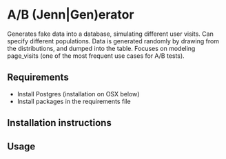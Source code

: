 # A/B (Jenn|Gen)erator

Generates fake data into a database, simulating different user visits. Can specify different populations. Data is generated randomly by drawing from the distributions, and dumped into the table. Focuses on modeling page_visits (one of the most frequent use cases for A/B tests).

## Requirements

* Install Postgres (installation on OSX below)
* Install packages in the requirements file

## Installation instructions

## Usage


